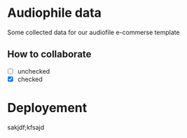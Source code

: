 # Audiophile data

Some collected data for our audiofile e-commerse template

## How to collaborate

- [ ] unchecked
- [x] checked 

# Deployement

sakjdf;kfsajd
